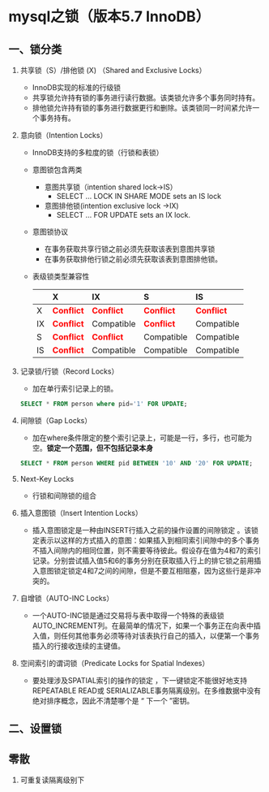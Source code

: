 # mysql之锁（版本5.7 InnoDB）

## 一、锁分类

1. 共享锁（S）/排他锁 (X) （Shared and Exclusive Locks）
    * InnoDB实现的标准的行级锁
    * 共享锁允许持有锁的事务进行读行数据。该类锁允许多个事务同时持有。
    * 排他锁允许持有锁的事务进行数据更行和删除。该类锁同一时间紧允许一个事务持有。
2. 意向锁（Intention Locks）
    * InnoDB支持的多粒度的锁（行锁和表锁）
    * 意图锁包含两类
        * 意图共享锁（intention shared lock->IS）
            * SELECT ... LOCK IN SHARE MODE sets an IS lock
        * 意图排他锁(intention exclusive lock ->IX)
            * SELECT ... FOR UPDATE sets an IX lock.
    * 意图锁协议
        * 在事务获取共享行锁之前必须先获取该表到意图共享锁
        * 在事务获取排他行锁之前必须先获取该表到意图排他锁。
    * 表级锁类型兼容性

        ||X|IX|S|IS|
        |:----|:----|:----|:----|:----|
        |X   |**<font color=red>Conflict</red>**|**<font color=red>Conflict</red>**|**<font color=red>Conflict</red>**|**<font color=red>Conflict</red>**|
        |IX  |**<font color=red>Conflict</red>**| Compatible |**<font color=red>Conflict</red>**|Compatible|
        |S   |**<font color=red>Conflict</red>**|**<font color=red>Conflict</red>**| Compatible| Compatible|
        |IS  |**<font color=red>Conflict</red>**| Compatible| Compatible| Compatible|

3. 记录锁/行锁（Record Locks）
    * 加在单行索引记录上的锁。

    ```sql
    SELECT * FROM person where pid='1' FOR UPDATE;
    ```
4. 间隙锁（Gap Locks）
    * 加在where条件限定的整个索引记录上，可能是一行，多行，也可能为空。**锁定一个范围，但不包括记录本身**
    ```sql
    SELECT * FROM person WHERE pid BETWEEN '10' AND '20' FOR UPDATE;
    ```
5. Next-Key Locks
    * 行锁和间隙锁的组合

6. 插入意图锁（Insert Intention Locks）
    * 插入意图锁定是一种由INSERT行插入之前的操作设置的间隙锁定 。该锁定表示以这样的方式插入的意图：如果插入到相同索引间隙中的多个事务不插入间隙内的相同位置，则不需要等待彼此。假设存在值为4和7的索引记录。分别尝试插入值5和6的事务分别在获取插入行上的排它锁之前用插入意图锁定锁定4和7之间的间隙，但是不要互相阻塞，因为这些行是非冲突的。

7. 自增锁（AUTO-INC Locks）
    * 一个AUTO-INC锁是通过交易将与表中取得一个特殊的表级锁 AUTO_INCREMENT列。在最简单的情况下，如果一个事务正在向表中插入值，则任何其他事务必须等待对该表执行自己的插入，以便第一个事务插入的行接收连续的主键值。

8. 空间索引的谓词锁（Predicate Locks for Spatial Indexes）
    * 要处理涉及SPATIAL索引的操作的锁定 ，下一键锁定不能很好地支持REPEATABLE READ或 SERIALIZABLE事务隔离级别。在多维数据中没有绝对排序概念，因此不清楚哪个是 “ 下一个 ”密钥。

## 二、设置锁

## 零散

1. 可重复读隔离级别下